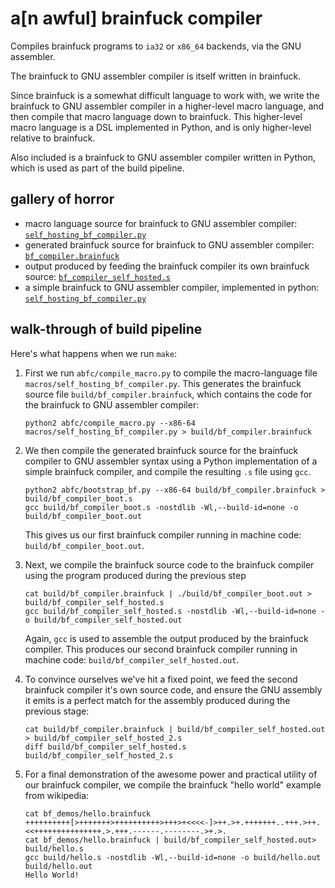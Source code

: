 a[n awful] brainfuck compiler
=============================

Compiles brainfuck programs to `ia32` or `x86_64` backends, via the GNU assembler.

The brainfuck to GNU assembler compiler is itself written in brainfuck.

Since brainfuck is a somewhat difficult language to work with, we write the brainfuck
to GNU assembler compiler in a higher-level macro language, and then compile that
macro language down to brainfuck. This higher-level macro language is a DSL
implemented in Python, and is only higher-level relative to brainfuck.

Also included is a brainfuck to GNU assembler compiler written in Python, which
is used as part of the build pipeline.

gallery of horror
-----------------

*   macro language source for brainfuck to GNU assembler compiler:
    [`self_hosting_bf_compiler.py`](http://github.com/fcostin/abfc/blob/master/macros/self_hosting_bf_compiler.py)
*   generated brainfuck source for brainfuck to GNU assembler compiler:
    [`bf_compiler.brainfuck`](http://github.com/fcostin/abfc/blob/master/gallery/bf_compiler.brainfuck)
*   output produced by feeding the brainfuck compiler its own brainfuck source:
    [`bf_compiler_self_hosted.s`](http://github.com/fcostin/abfc/blob/master/gallery/bf_compiler_self_hosted.s)
*   a simple brainfuck to GNU assembler compiler, implemented in python:
    [`self_hosting_bf_compiler.py`](http://github.com/fcostin/abfc/blob/master/macros/self_hosting_bf_compiler.py)


walk-through of build pipeline
------------------------------

Here's what happens when we run `make`:

1.  First we run `abfc/compile_macro.py` to compile the macro-language file
    `macros/self_hosting_bf_compiler.py`. This generates the brainfuck source file
    `build/bf_compiler.brainfuck`, which contains the code for the brainfuck to
    GNU assembler compiler:

        python2 abfc/compile_macro.py --x86-64 macros/self_hosting_bf_compiler.py > build/bf_compiler.brainfuck

2.  We then compile the generated brainfuck source for the brainfuck compiler to GNU
    assembler syntax using a Python implementation of a simple brainfuck compiler, and
    compile the resulting `.s` file using `gcc`.
        
        python2 abfc/bootstrap_bf.py --x86-64 build/bf_compiler.brainfuck > build/bf_compiler_boot.s
        gcc build/bf_compiler_boot.s -nostdlib -Wl,--build-id=none -o build/bf_compiler_boot.out
    
    This gives us our first brainfuck compiler running in machine code: `build/bf_compiler_boot.out`.

3.  Next, we compile the brainfuck source code to the brainfuck compiler using the program
    produced during the previous step

        cat build/bf_compiler.brainfuck | ./build/bf_compiler_boot.out > build/bf_compiler_self_hosted.s
        gcc build/bf_compiler_self_hosted.s -nostdlib -Wl,--build-id=none -o build/bf_compiler_self_hosted.out

    Again, `gcc` is used to assemble the output produced by the brainfuck compiler.
    This produces our second brainfuck compiler running in machine code:
    `build/bf_compiler_self_hosted.out`.

4.  To convince ourselves we've hit a fixed point, we feed the second brainfuck compiler
    it's own source code, and ensure the GNU assembly it emits is a perfect match for the
    assembly produced during the previous stage:

        cat build/bf_compiler.brainfuck | build/bf_compiler_self_hosted.out > build/bf_compiler_self_hosted_2.s
        diff build/bf_compiler_self_hosted.s build/bf_compiler_self_hosted_2.s

5.  For a final demonstration of the awesome power and practical utility of our
    brainfuck compiler, we compile the brainfuck "hello world" example from wikipedia:

        cat bf_demos/hello.brainfuck 
        ++++++++++[>+++++++>++++++++++>+++>+<<<<-]>++.>+.+++++++..+++.>++.<<+++++++++++++++.>.+++.------.--------.>+.>.
        cat bf_demos/hello.brainfuck | build/bf_compiler_self_hosted.out> build/hello.s
        gcc build/hello.s -nostdlib -Wl,--build-id=none -o build/hello.out
        build/hello.out
        Hello World!

